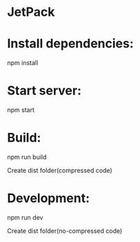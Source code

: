# JetPack


#  Install dependencies:
npm install


# Start server:
npm start

# Build:
npm run build

Create dist folder(compressed code)


# Development:
npm run dev

Create dist folder(no-compressed code)
